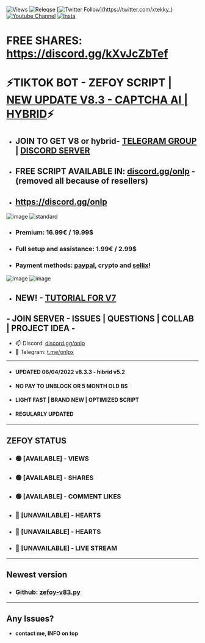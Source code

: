 ![Views](https://img.shields.io/github/commit-activity/y/xtekky/zefoy)
![Releqse](https://img.shields.io/github/v/release/xtekky/zefoy?include_prereleases)
[![Twitter Follow](https://img.shields.io/twitter/follow/_R1bang_.svg?style=social&label=xtekky_)](https://twitter.com/xtekky_) 
[![Youtube Channel](https://img.shields.io/youtube/channel/subscribers/UCVCxigi4I9fTuIxTlM9amtA?style=social)](https://www.youtube.com/channel/UC6JZx44gSD6-X_8xZoTMXUg)
[![Insta](https://img.shields.io/twitter/follow/lol_kris?label=Instagram&logo=instagram&logoColor=red&style=social)](https://instagram.com/xtekky)

# FREE SHARES: https://discord.gg/kXvJcZbTef
# ⚡TIKTOK BOT - ZEFOY SCRIPT | [NEW UPDATE V8.3 - CAPTCHA AI | HYBRID](https://github.com/xtekky/zefoy/tree/main/bots)⚡
- ## JOIN TO GET V8 or hybrid- [TELEGRAM GROUP](https://t.me/onlpx) | [DISCORD SERVER](https://discord.gg/onlp)
- ## FREE SCRIPT AVAILABLE IN: [discord.gg/onlp](https://discord.gg/onlp) - (removed all because of resellers)
- ## https://discord.gg/onlp 

![image](https://user-images.githubusercontent.com/98614666/161380450-33cb11ce-1638-4a9c-84d7-733e1106f499.png)
![standard](https://user-images.githubusercontent.com/98614666/161380386-36451ff3-efb6-4a37-97a8-6732e9833581.gif)
- ### Premium: **16.99€ / 19.99$** 
- ### Full setup and assistance: **1.99€ / 2.99$**
- ### Payment methods: [paypal](paypal.com), crypto and [sellix](https://onlpx.sellix.io)!
![image](https://user-images.githubusercontent.com/98614666/161166274-43244d60-2012-4f4b-80dc-19df65e9291a.png)
![image](https://user-images.githubusercontent.com/98614666/161380416-473755a4-d850-4315-b095-3bc353f776d4.png)
- ## NEW! - [TUTORIAL FOR V7](https://github.com/xtekky/zefoy/blob/main/NEW-TUTORIAL.md)
## - JOIN SERVER - ISSUES | QUESTIONS | COLLAB | PROJECT IDEA -
- 📫 Discord: [discord.gg/onlp]( https://discord.gg/onlp)
- 📲 Telegram: [t.me/onlpx](https://t.me/xtekky)
----
- #### UPDATED 06/04/2022 v8.3.3 - hibrid v5.2
- #### NO PAY TO UNBLOCK OR 5 MONTH OLD BS
- #### LIGHT FAST | BRAND NEW | OPTIMIZED SCRIPT
- #### REGULARLY UPDATED
----
## ZEFOY STATUS
- ### 🟢 [AVAILABLE]  - VIEWS           
- ### 🟢 [AVAILABLE] - SHARES         
- ### 🟢 [AVAILABLE] - COMMENT LIKES  
- ### 🔴 [UNAVAILABLE] - HEARTS         
- ### 🔴 [UNAVAILABLE] - HEARTS     
- ### 🔴 [UNAVAILABLE] - LIVE STREAM     

----
## Newest version
- ### Github: [zefoy-v83.py](https://github.com/xtekky/zefoy/blob/main/bots/hybrid.py)
_______
## Any Issues?
- **contact me, INFO on top**

